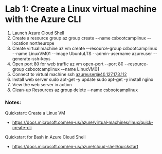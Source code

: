 # Lab 1: Create a Linux virtual machine with the Azure CLI

1. Launch Azure Cloud Shell
2. Create a resource group
az group create --name csbootcamplinux --location northeurope
3. Create virtual machine
az vm create --resource-group csbootcamplinux --name LinuxVM01 --image UbuntuLTS --admin-username azureuser --generate-ssh-keys
4. Open port 80 for web traffic
az vm open-port --port 80 --resource-group csbootcamplinux --name LinuxVM01
5. Connect to virtual machine
ssh azureuser@40.127.173.112
6. Install web server
sudo apt-get -y update
sudo apt-get -y install nginx
7. View the web server in action
8. Clean-up Resources
az group delete --name csbootcamplinux

### Notes:

Quickstart: Create a Linux VM
* https://docs.microsoft.com/en-us/azure/virtual-machines/linux/quick-create-cli

Quickstart for Bash in Azure Cloud Shell
* https://docs.microsoft.com/en-us/azure/cloud-shell/quickstart